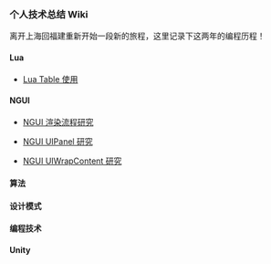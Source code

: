 ### 个人技术总结 Wiki
离开上海回福建重新开始一段新的旅程，这里记录下这两年的编程历程！

#### Lua
- [Lua Table 使用](https://github.com/chenyunxiong/Study-Notes/wiki/Table)

#### NGUI
- [NGUI 渲染流程研究](https://github.com/chenyunxiong/Personal-Study-Wiki/wiki/NGUI-%E6%B8%B2%E6%9F%93%E6%B5%81%E7%A8%8B%E7%A0%94%E7%A9%B6)

- [NGUI UIPanel 研究](https://github.com/chenyunxiong/Personal-Study-Wiki/wiki/NGUI-UIPanel%E7%A0%94%E7%A9%B6) 

- [NGUI UIWrapContent 研究](https://github.com/chenyunxiong/Personal-Study-Wiki/wiki/NGUI-WrapContent%E7%A0%94%E7%A9%B6) 



#### 算法

#### 设计模式

#### 编程技术

#### Unity

